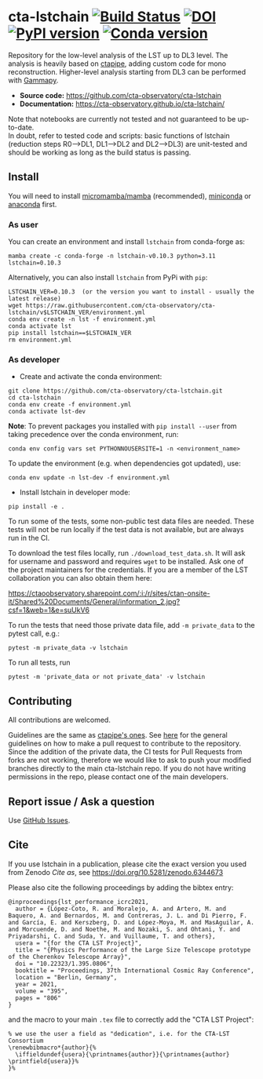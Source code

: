 # cta-lstchain [![Build Status](https://github.com/cta-observatory/cta-lstchain/workflows/CI/badge.svg?branch=main)](https://github.com/cta-observatory/cta-lstchain/actions?query=workflow%3ACI+branch%3Amain) [![DOI](https://zenodo.org/badge/DOI/10.5281/zenodo.6344673.svg)](https://doi.org/10.5281/zenodo.6344673) [![PyPI version](https://badge.fury.io/py/lstchain.svg)](https://badge.fury.io/py/lstchain) [![Conda version](https://anaconda.org/conda-forge/lstchain/badges/version.svg)](https://anaconda.org/conda-forge/lstchain)

Repository for the low-level analysis of the LST up to DL3 level.
The analysis is heavily based on [ctapipe](https://github.com/cta-observatory/ctapipe), adding custom code for mono reconstruction. Higher-level analysis starting from DL3 can be performed with [Gammapy](https://gammapy.org/).

- **Source code:** https://github.com/cta-observatory/cta-lstchain
- **Documentation:** https://cta-observatory.github.io/cta-lstchain/

Note that notebooks are currently not tested and not guaranteed to be up-to-date.   
In doubt, refer to tested code and scripts: basic functions of lstchain (reduction steps R0-->DL1, DL1-->DL2 and DL2-->DL3) 
are unit-tested and should be working as long as the build status is passing.

## Install

You will need to install [micromamba/mamba](https://mamba.readthedocs.io/en/latest/installation.html) (recommended), [miniconda](https://docs.conda.io/en/latest/miniconda.html) or [anaconda](https://www.anaconda.com/distribution/#download-section) first.


### As user

You can create an environment and install `lstchain` from conda-forge as:
```
mamba create -c conda-forge -n lstchain-v0.10.3 python=3.11 lstchain=0.10.3
```

Alternatively, you can also install `lstchain` from PyPi with `pip`:
```
LSTCHAIN_VER=0.10.3  (or the version you want to install - usually the latest release)
wget https://raw.githubusercontent.com/cta-observatory/cta-lstchain/v$LSTCHAIN_VER/environment.yml
conda env create -n lst -f environment.yml
conda activate lst
pip install lstchain==$LSTCHAIN_VER
rm environment.yml
```


### As developer

- Create and activate the conda environment:
```
git clone https://github.com/cta-observatory/cta-lstchain.git
cd cta-lstchain
conda env create -f environment.yml
conda activate lst-dev
```

**Note**: To prevent packages you installed with `pip install --user` from taking precedence over the conda environment, run:
```
conda env config vars set PYTHONNOUSERSITE=1 -n <environment_name>
```

To update the environment (e.g. when dependencies got updated), use:
```
conda env update -n lst-dev -f environment.yml
```

- Install lstchain in developer mode:

```
pip install -e .
```

To run some of the tests, some non-public test data files are needed.
These tests will not be run locally if the test data is not available,
but are always run in the CI.

To download the test files locally, run `./download_test_data.sh`.
It will ask for username and password and requires `wget` to be installed.
Ask one of the project maintainers for the credentials. If 
you are a member of the LST collaboration you can also obtain them here:

https://ctaoobservatory.sharepoint.com/:i:/r/sites/ctan-onsite-it/Shared%20Documents/General/information_2.jpg?csf=1&web=1&e=suUkV6

To run the tests that need those private data file, add `-m private_data`
to the pytest call, e.g.:

```
pytest -m private_data -v lstchain
```

To run all tests, run
```
pytest -m 'private_data or not private_data' -v lstchain
```

## Contributing

All contributions are welcomed.

Guidelines are the same as [ctapipe's ones](https://ctapipe.readthedocs.io/en/latest/developer-guide/index.html). See [here](https://ctapipe.readthedocs.io/en/latest/developer-guide/pullrequests.html) for the general guidelines on how to make a pull request to contribute to the repository. Since the addition of the private data, the CI tests for Pull Requests from forks are not working, therefore we would like to ask to push your modified branches directly to the main cta-lstchain repo. If you do not have writing permissions in the repo, please contact one of the main developers. 


## Report issue / Ask a question

Use [GitHub Issues](https://github.com/cta-observatory/cta-lstchain/issues).

## Cite

If you use lstchain in a publication, please cite the exact version you used from Zenodo _Cite as_, see https://doi.org/10.5281/zenodo.6344673

Please also cite the following proceedings by adding the bibtex entry:

```
@inproceedings{lst_performance_icrc2021,
  author = {López-Coto, R. and Moralejo, A. and Artero, M. and Baquero, A. and Bernardos, M. and Contreras, J. L. and Di Pierro, F. and García, E. and Kerszberg, D. and López-Moya, M. and MasAguilar, A. and Morcuende, D. and Noethe, M. and Nozaki, S. and Ohtani, Y. and Priyadarshi, C. and Suda, Y. and Vuillaume, T. and others},
  usera = "{for the CTA LST Project}",
  title = "{Physics Performance of the Large Size Telescope prototype of the Cherenkov Telescope Array}",
  doi = "10.22323/1.395.0806",
  booktitle = "Proceedings, 37th International Cosmic Ray Conference",
  location = "Berlin, Germany",
  year = 2021,
  volume = "395",
  pages = "806"
}
```

and the macro to your main `.tex` file to correctly add the "CTA LST Project":
```
% we use the user a field as "dedication", i.e. for the CTA-LST Consortium
\renewbibmacro*{author}{%
  \iffieldundef{usera}{\printnames{author}}{\printnames{author} \printfield{usera}}%
}%
```
